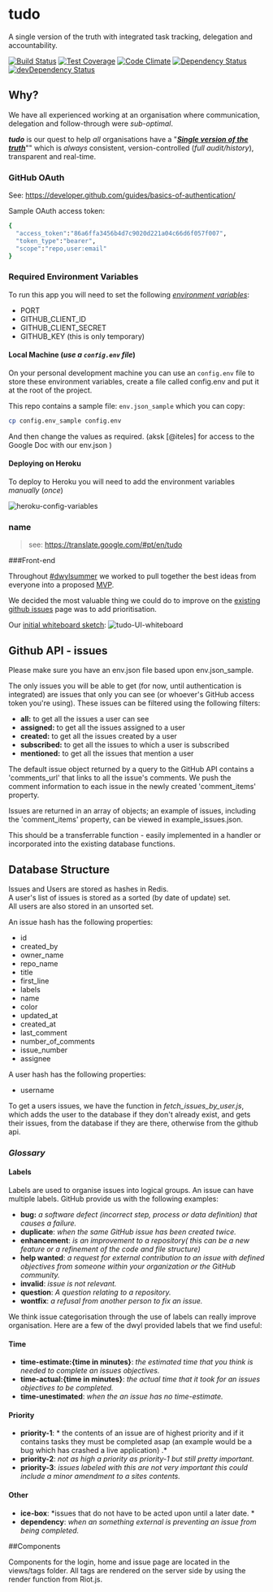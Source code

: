 # tudo

A single version of the truth with integrated task tracking, delegation and accountability.

[![Build Status](https://travis-ci.org/dwyl/tudo.svg)](https://travis-ci.org/dwyl/tudo)
[![Test Coverage](https://codeclimate.com/github/dwyl/tudo/badges/coverage.svg)](https://codeclimate.com/github/dwyl/tudo/coverage)
[![Code Climate](https://codeclimate.com/github/dwyl/tudo/badges/gpa.svg)](https://codeclimate.com/github/dwyl/tudo)
[![Dependency Status](https://david-dm.org/dwyl/tudo.svg)](https://david-dm.org/dwyl/tudo)
[![devDependency Status](https://david-dm.org/dwyl/tudo/dev-status.svg)](https://david-dm.org/dwyl/tudo#info=devDependencies)

## Why?

We have all experienced working at an organisation where communication,
delegation and follow-through were *sub-optimal*.

***tudo*** is our quest to help *all* organisations have a
"[***Single version of the truth***](https://en.wikipedia.org/wiki/Single_version_of_the_truth)""
which is *always* consistent, version-controlled (*full audit/history*),
transparent and real-time.




### GitHub OAuth

See: https://developer.github.com/guides/basics-of-authentication/

Sample OAuth access token:
```sh
{
  "access_token":"86a6ffa3456b4d7c9020d221a04c66d6f057f007",
  "token_type":"bearer",
  "scope":"repo,user:email"
}
```




### Required Environment Variables

To run this app you will need to set the following
[*environment variables*](https://en.wikipedia.org/wiki/Environment_variable):

+ PORT
+ GITHUB_CLIENT_ID
+ GITHUB_CLIENT_SECRET
+ GITHUB_KEY  (this is only temporary)

#### Local Machine (_use a `config.env` file_)

On your personal development machine
you can use an `config.env` file to store these environment variables,
create a file called config.env and put it at the root of the project.

This repo contains a sample file: `env.json_sample` which you can copy:
```sh
cp config.env_sample config.env
```
And then change the values as required.
(aksk [@iteles] for access to the Google Doc with our env.json )


#### Deploying on Heroku

To deploy to Heroku you will need to add the environment variables _manually_ (_once_)

![heroku-config-variables](https://cloud.githubusercontent.com/assets/194400/8795158/59ca2e06-2f82-11e5-81f4-07dee9bb3d4b.png)


### name

> see: https://translate.google.com/#pt/en/tudo

###Front-end

Throughout [#dwylsummer](https://github.com/dwyl/summer-2015) we worked to pull together the best ideas from everyone into a proposed [MVP](https://en.wikipedia.org/wiki/Minimum_viable_product).

We decided the most valuable thing we could do to improve on the [existing github issues](https://github.com/issues) page was to add prioritisation.

Our [initial whiteboard sketch](https://github.com/dwyl/tudo/issues/91#issuecomment-132346200):
![tudo-UI-whiteboard](https://cloud.githubusercontent.com/assets/4185328/9342150/1ba89a50-45f2-11e5-8bcb-0945e396075e.jpg) 

<!--<img width="280" alt="proposed-initial-stripped-down-design" src="https://cloud.githubusercontent.com/assets/10683087/8856303/ed930078-3161-11e5-9f84-edadadaa885a.png">-->

## Github API - issues

Please make sure you have an env.json file based upon env.json_sample.

The only issues you will be able to get (for now, until authentication is integrated) are issues that only you can see (or whoever's GitHub access token you're using). These issues can be filtered using the following filters:
- **all:** to get all the issues a user can see
- **assigned:** to get all the issues assigned to a user
- **created:** to get all the issues created by a user
- **subscribed:** to get all the issues to which a user is subscribed
- **mentioned:** to get all the issues that mention a user

The default issue object returned by a query to the GitHub API contains a 'comments_url' that links to all the issue's comments. We push the comment information to each issue in the newly created 'comment_items' property.

Issues are returned in an array of objects; an example of issues, including the 'comment_items' property, can be viewed in example_issues.json.

This should be a transferrable function - easily implemented in a handler or incorporated into the existing database functions.


## Database Structure

Issues and Users are stored as hashes in Redis.  
A user's list of issues is stored as a sorted (by date of update) set.  
All users are also stored in an unsorted set.

An issue hash has the following properties:
+ id  
+ created_by
+ owner_name
+ repo_name
+ title
+ first_line
+ labels
 + name
 + color
+ updated_at
+ created_at
+ last_comment
+ number_of_comments
+ issue_number
+ assignee

A user hash has the following properties:
+ username

To get a users issues, we have the function in _fetch_issues_by_user.js_, which adds the user to the database if they don't already exist, and gets their issues, from the database if they are there, otherwise from the github api.

### *Glossary*

#### Labels

Labels are used to organise issues into logical groups. An issue can have multiple labels. GitHub provide us with the following examples:


 - **bug:** *a software defect (incorrect step, process or data definition) that causes a failure.*
 - **duplicate**: *when the same GitHub issue has been created twice.*
 - **enhancement**: *is an improvement to a repository( this can be a new feature or a refinement of the code and file structure)*
 - **help wanted**: *a request for external contribution to an issue with defined objectives from someone within your organization or the GitHub community.*
 - **invalid**: *issue is not relevant.*
 - **question**: *A question relating to a repository.*
 - **wontfix**: *a refusal from another person to fix an issue.*

We think issue categorisation through the use of labels can really improve organisation. Here are a few of the dwyl provided labels that we find useful:

#### Time
- **time-estimate:{time in minutes}**:  *the estimated time that you think is needed to complete an issues objectives.*
- **time-actual:{time in minutes}**: *the actual time that it took for an issues objectives to be completed.*
- **time-unestimated**: *when the an issue has no time-estimate.*
#### Priority
- **priority-1**: * the contents of an issue are of highest priority and if it contains tasks they must be completed asap (an example would be a bug which has crashed a live application) .*
- **priority-2**: *not as high a priority as priority-1 but still pretty important.*
- **priority-3**: *issues labeled with this are not very important this could include a minor amendment to a sites contents.*

#### Other

 - **ice-box**: *issues that do not have to be acted upon until a later date. *
 - **dependency**: *when an something external is preventing an issue from being completed.*

##Components

Components for the login, home and issue page are located in the views/tags folder. All tags are rendered on the server side by using the render function from Riot.js.
